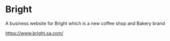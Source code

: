# Bright

A business website for Bright which is a new coffee shop and Bakery brand


https://www.bright.sa.com/

